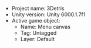 <!-- UNITY CODE ASSIST INSTRUCTIONS START -->
- Project name: 3Detris
- Unity version: Unity 6000.1.7f1
- Active game object:
  - Name: Menu canvas
  - Tag: Untagged
  - Layer: Default
<!-- UNITY CODE ASSIST INSTRUCTIONS END -->